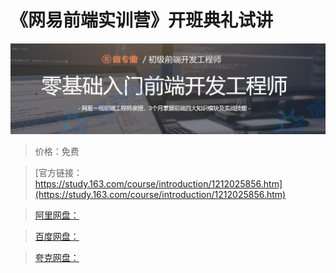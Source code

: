 # 《网易前端实训营》开班典礼试讲

![img](../../../assets/study163/free/71ed0002fcee4474adf857daec3e923f.jpg)

> 价格：免费

> [官方链接：https://study.163.com/course/introduction/1212025856.htm](https://study.163.com/course/introduction/1212025856.htm)

> [阿里网盘：]()

> [百度网盘：]()

> [夸克网盘：]()
